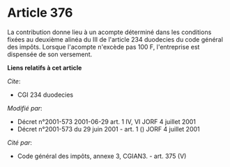 # Article 376

La contribution donne lieu à un acompte déterminé dans les conditions fixées au deuxième alinéa du III de l'article 234
duodecies du code général des impôts. Lorsque l'acompte n'excède pas 100 F, l'entreprise est dispensée de son versement.

**Liens relatifs à cet article**

_Cite_:

  - CGI 234 duodecies

_Modifié par_:

  - Décret n°2001-573 2001-06-29 art. 1 IV, VI JORF 4 juillet 2001
  - Décret n°2001-573 du 29 juin 2001 - art. 1 () JORF 4 juillet 2001

_Cité par_:

  - Code général des impôts, annexe 3, CGIAN3. - art. 375 (V)
